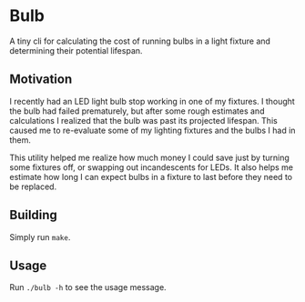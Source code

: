 # Bulb

A tiny cli for calculating the cost of running bulbs in a light fixture and
determining their potential lifespan.

## Motivation

I recently had an LED light bulb stop working in one of my fixtures. I thought
the bulb had failed prematurely, but after some rough estimates and
calculations I realized that the bulb was past its projected lifespan. This
caused me to re-evaluate some of my lighting fixtures and the bulbs I had in
them.

This utility helped me realize how much money I could save just by turning
some fixtures off, or swapping out incandescents for LEDs. It also helps
me estimate how long I can expect bulbs in a fixture to last before they
need to be replaced.

## Building

Simply run `make`.

## Usage

Run `./bulb -h` to see the usage message.
